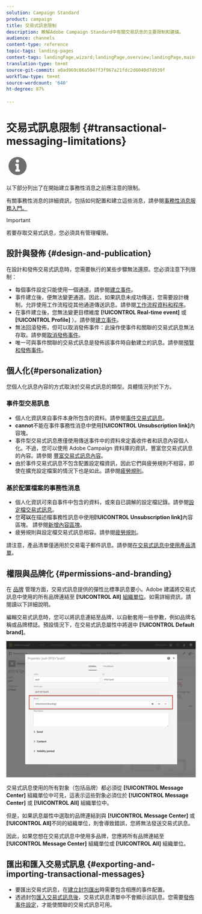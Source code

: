 ```yaml
---
solution: Campaign Standard
product: campaign
title: 交易式訊息限制
description: 瞭解Adobe Campaign Standard中有關交易訊息的主要限制和建議。
audience: channels
content-type: reference
topic-tags: landing-pages
context-tags: landingPage,wizard;landingPage,overview;landingPage,main
translation-type: tm+mt
source-git-commit: a0ad969c86a5047f3f967a21fdc2d6040d7d939f
workflow-type: tm+mt
source-wordcount: '640'
ht-degree: 87%

---
```



# 交易式訊息限制 {#transactional-messaging-limitations}

<img src="assets/do-not-localize/icon_concepts.svg" width="60px">

以下部分列出了在開始建立事務性消息之前應注意的限制。

有關事務性消息的詳細資訊，包括如何配置和建立這些消息，請參閱[事務性消息服務入門。](../../channels/using/getting-started-with-transactional-msg.md)

>[!IMPORTANT]
>
>若要存取交易式訊息，您必須具有管理權限。

## 設計與發佈 {#design-and-publication}

在設計和發佈交易式訊息時，您需要執行的某些步驟無法還原。您必須注意下列限制：

* 每個事件設定只能使用一個通道。請參閱[建立事件](../../administration/using/configuring-transactional-messaging.md#creating-an-event)。
* 事件建立後，便無法變更通道。因此，如果訊息未成功傳送，您需要設計機制，允許使用工作流程從其他通道傳送訊息。請參閱[工作流程資料和程序](../../automating/using/get-started-workflows.md)。
* 在事件建立後，您無法變更目標維度 **[!UICONTROL Real-time event]** 或 **[!UICONTROL Profile]** ）。請參閱[建立事件](../../administration/using/configuring-transactional-messaging.md#creating-an-event)。
* 無法回滾發佈，但可以取消發佈事件：此操作使事件和關聯的交易式訊息無法存取。請參閱[取消發佈事件](../../administration/using/configuring-transactional-messaging.md#unpublishing-an-event)。
* 唯一可與事件關聯的交易式訊息是發佈該事件時自動建立的訊息。請參閱[預覽和發佈事件](../../administration/using/configuring-transactional-messaging.md#previewing-and-publishing-the-event)。

## 個人化{#personalization}

您個人化訊息內容的方式取決於交易式訊息的類型。具體情況列於下方。

### 事件型交易訊息

* 個人化資訊來自事件本身所包含的資料。請參閱[事件交易式訊息](../../channels/using/event-transactional-messages.md)。
* **cannot**&#x200B;不能在事件事務性消息中使用&#x200B;**[!UICONTROL Unsubscription link]**&#x200B;內容塊。
* 事件型交易式訊息應僅使用傳送事件中的資料來定義收件者和訊息內容個人化。不過，您可以使用 Adobe Campaign 資料庫的資訊，豐富您交易式訊息的內容。請參閱 [豐富交易式訊息內容](../../administration/using/configuring-transactional-messaging.md#enriching-the-transactional-message-content)。
* 由於事件交易式訊息不包含配置設定檔資訊，因此它們與疲勞規則不相容，即使在擴充設定檔案的情況下也是如此。請參閱[疲勞規則](../../sending/using/fatigue-rules.md)。

### 基於配置檔案的事務性消息

* 個人化資訊可來自事件中包含的資料，或來自已調解的設定檔記錄。請參閱[設定檔交易式訊息](../../channels/using/profile-transactional-messages.md)。
* 您&#x200B;**可以**&#x200B;在描述檔事務性訊息中使用&#x200B;**[!UICONTROL Unsubscription link]**&#x200B;內容區塊。 請參閱[新增內容區塊](../../designing/using/personalization.md#adding-a-content-block)。
* 疲勞規則與設定檔交易式訊息相容。請參閱[疲勞規則](../../sending/using/fatigue-rules.md)。

請注意，產品清單僅適用於交易電子郵件訊息。請參閱[在交易式訊息中使用產品清單](../../channels/using/event-transactional-messages.md#using-product-listings-in-a-transactional-message)。

## 權限與品牌化 {#permissions-and-branding}

在 [品牌](../../administration/using/branding.md) 管理方面，交易式訊息提供的彈性比標準訊息要小。Adobe 建議將交易式訊息中使用的所有品牌連結至 **[!UICONTROL All]** [組織單位](../../administration/using/organizational-units.md)。如需詳細資訊，請閱讀以下詳細說明。

編輯交易式訊息時，您可以將訊息連結至品牌，以自動套用一些參數，例如品牌名稱或品牌標誌。預設情況下，在交易式訊息屬性中將選中 **[!UICONTROL Default brand]**。

![](assets/message-center_branding.png)

交易式訊息使用的所有對象（包括品牌）都必須從 **[!UICONTROL Message Center]** 組織單位中可見，這表示這些對象必須位於 **[!UICONTROL Message Center]** 或 **[!UICONTROL All]** 組織單位中。

但是，如果訊息屬性中選取的品牌連結到與 **[!UICONTROL Message Center]** 或 **[!UICONTROL All]**&#x200B;不同的組織單位，則會導致錯誤，您將無法發送交易式訊息。

因此，如果您想在交易式訊息中使用多品牌，您應將所有品牌連結至 **[!UICONTROL Message Center]** 組織單位或 **[!UICONTROL All]** 組織單位。

## 匯出和匯入交易式訊息 {#exporting-and-importing-transactional-messages}

* 要匯出交易式訊息，在[建立封包匯出](../../automating/using/managing-packages.md#creating-a-package)時需要包含相應的事件配置。
* 透過封包[匯入交易式訊息後](../../automating/using/managing-packages.md#importing-a-package)，交易式訊息清單中不會顯示該訊息。您需要[發佈事件設定](../../administration/using/configuring-transactional-messaging.md#previewing-and-publishing-the-event)，才能使關聯的交易式訊息可用。

